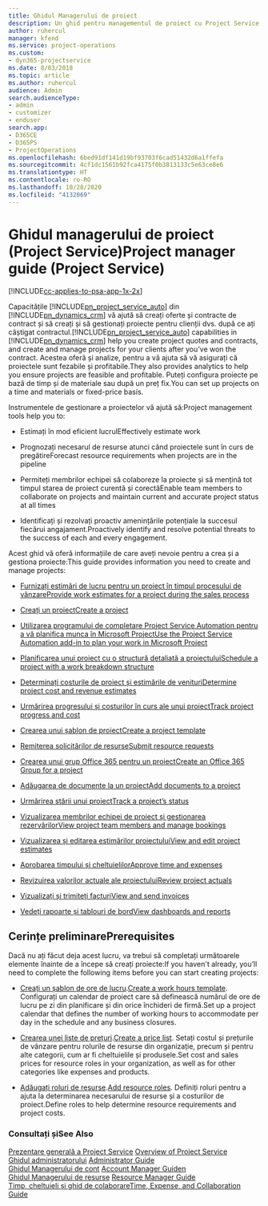 ```yaml
---
title: Ghidul Managerului de proiect
description: Un ghid pentru managementul de proiect cu Project Service
author: ruhercul
manager: kfend
ms.service: project-operations
ms.custom:
- dyn365-projectservice
ms.date: 8/03/2018
ms.topic: article
ms.author: ruhercul
audience: Admin
search.audienceType:
- admin
- customizer
- enduser
search.app:
- D365CE
- D365PS
- ProjectOperations
ms.openlocfilehash: 6bed91df141d19bf93703f6cad51432d6a1ffefa
ms.sourcegitcommit: 4cf1dc1561b92fca4175f0b3813133c5e63ce8e6
ms.translationtype: HT
ms.contentlocale: ro-RO
ms.lasthandoff: 10/28/2020
ms.locfileid: "4132069"
---
```

# <a name="project-manager-guide-project-service"></a><span data-ttu-id="e3122-103">Ghidul managerului de proiect (Project Service)</span><span class="sxs-lookup"><span data-stu-id="e3122-103">Project manager guide (Project Service)</span></span>

[!INCLUDE[cc-applies-to-psa-app-1x-2x](../includes/cc-applies-to-psa-app-1x-2x.md)]

<span data-ttu-id="e3122-104">Capacitățile [!INCLUDE[pn_project_service_auto](../includes/pn-project-service-auto.md)] din [!INCLUDE[pn_dynamics_crm](../includes/pn-dynamics-crm.md)] vă ajută să creați oferte și contracte de contract și să creați și să gestionați proiecte pentru clienții dvs. după ce ați câștigat contractul.</span><span class="sxs-lookup"><span data-stu-id="e3122-104">[!INCLUDE[pn_project_service_auto](../includes/pn-project-service-auto.md)] capabilities in [!INCLUDE[pn_dynamics_crm](../includes/pn-dynamics-crm.md)] help you create project quotes and contracts, and create and manage projects for your clients after you’ve won the contract.</span></span> <span data-ttu-id="e3122-105">Acestea oferă și analize, pentru a vă ajuta să vă asigurați că proiectele sunt fezabile și profitabile.</span><span class="sxs-lookup"><span data-stu-id="e3122-105">They also provides analytics to help you ensure projects are feasible and profitable.</span></span> <span data-ttu-id="e3122-106">Puteți configura proiecte pe bază de timp și de materiale sau după un preț fix.</span><span class="sxs-lookup"><span data-stu-id="e3122-106">You can set up projects on a time and materials or fixed-price basis.</span></span>  
  
 <span data-ttu-id="e3122-107">Instrumentele de gestionare a proiectelor vă ajută să:</span><span class="sxs-lookup"><span data-stu-id="e3122-107">Project management tools help you to:</span></span>  
  
-   <span data-ttu-id="e3122-108">Estimați în mod eficient lucrul</span><span class="sxs-lookup"><span data-stu-id="e3122-108">Effectively estimate work</span></span>  
  
-   <span data-ttu-id="e3122-109">Prognozați necesarul de resurse atunci când proiectele sunt în curs de pregătire</span><span class="sxs-lookup"><span data-stu-id="e3122-109">Forecast resource requirements when projects are in the pipeline</span></span>  
  
-   <span data-ttu-id="e3122-110">Permiteți membrilor echipei să colaboreze la proiecte și să mențină tot timpul starea de proiect curentă și corectă</span><span class="sxs-lookup"><span data-stu-id="e3122-110">Enable team members to collaborate on projects and maintain current and accurate project status at all times</span></span>  
  
-   <span data-ttu-id="e3122-111">Identificați și rezolvați proactiv amenințările potențiale la succesul fiecărui angajament.</span><span class="sxs-lookup"><span data-stu-id="e3122-111">Proactively identify and resolve potential threats to the success of each and every engagement.</span></span>  
  
<span data-ttu-id="e3122-112">Acest ghid vă oferă informațiile de care aveți nevoie pentru a crea și a gestiona proiecte:</span><span class="sxs-lookup"><span data-stu-id="e3122-112">This guide provides information you need to create and manage projects:</span></span>  
  
-   [<span data-ttu-id="e3122-113">Furnizați estimări de lucru pentru un proiect în timpul procesului de vânzare</span><span class="sxs-lookup"><span data-stu-id="e3122-113">Provide work estimates for a project during the sales process</span></span>](../psa/provide-estimates-project-during-sales-process.md)  
  
-   [<span data-ttu-id="e3122-114">Creați un proiect</span><span class="sxs-lookup"><span data-stu-id="e3122-114">Create a project</span></span>](../psa/create-project.md)  
  
-   [<span data-ttu-id="e3122-115">Utilizarea programului de completare Project Service Automation pentru a vă planifica munca în Microsoft Project</span><span class="sxs-lookup"><span data-stu-id="e3122-115">Use the Project Service Automation add-in to plan your work in Microsoft Project</span></span>](../psa/add-plan-work-microsoft-project.md)  
  
-   [<span data-ttu-id="e3122-116">Planificarea unui proiect cu o structură detaliată a proiectului</span><span class="sxs-lookup"><span data-stu-id="e3122-116">Schedule a project with a work breakdown structure</span></span>](../psa/schedule-project-work-breakdown-structure.md)  
  
-   [<span data-ttu-id="e3122-117">Determinați costurile de proiect și estimările de venituri</span><span class="sxs-lookup"><span data-stu-id="e3122-117">Determine project cost and revenue estimates</span></span>](../psa/determine-project-cost-revenue-estimates.md)  
  
-   [<span data-ttu-id="e3122-118">Urmărirea progresului și costurilor în curs ale unui proiect</span><span class="sxs-lookup"><span data-stu-id="e3122-118">Track project progress and cost</span></span>](../psa/track-project-progress-cost.md)  
  
-   [<span data-ttu-id="e3122-119">Crearea unui șablon de proiect</span><span class="sxs-lookup"><span data-stu-id="e3122-119">Create a project template</span></span>](../psa/create-project-template.md)  
  
-   [<span data-ttu-id="e3122-120">Remiterea solicitărilor de resurse</span><span class="sxs-lookup"><span data-stu-id="e3122-120">Submit resource requests</span></span>](../psa/submit-resource-requests.md)  
  
-   [<span data-ttu-id="e3122-121">Crearea unui grup Office 365 pentru un proiect</span><span class="sxs-lookup"><span data-stu-id="e3122-121">Create an Office 365 Group for a project</span></span>](../psa/create-office-365-group-project.md)  
  
-   [<span data-ttu-id="e3122-122">Adăugarea de documente la un proiect</span><span class="sxs-lookup"><span data-stu-id="e3122-122">Add documents to a project</span></span>](../psa/add-documents-project.md)  
  
-   [<span data-ttu-id="e3122-123">Urmărirea stării unui proiect</span><span class="sxs-lookup"><span data-stu-id="e3122-123">Track a project’s status</span></span>](../psa/track-project-status.md)  
  
-   [<span data-ttu-id="e3122-124">Vizualizarea membrilor echipei de proiect și gestionarea rezervărilor</span><span class="sxs-lookup"><span data-stu-id="e3122-124">View project team members and manage bookings</span></span>](../psa/view-project-team-members-manage-bookings.md)  
  
-   [<span data-ttu-id="e3122-125">Vizualizarea și editarea estimărilor proiectului</span><span class="sxs-lookup"><span data-stu-id="e3122-125">View and edit project estimates</span></span>](../psa/view-edit-project-estimates.md)  
  
-   [<span data-ttu-id="e3122-126">Aprobarea timpului și cheltuielilor</span><span class="sxs-lookup"><span data-stu-id="e3122-126">Approve time and expenses</span></span>](../psa/approve-time-expenses.md)  
  
-   [<span data-ttu-id="e3122-127">Revizuirea valorilor actuale ale proiectului</span><span class="sxs-lookup"><span data-stu-id="e3122-127">Review project actuals</span></span>](../psa/review-project-actuals.md)  
  
-   [<span data-ttu-id="e3122-128">Vizualizați și trimiteți facturi</span><span class="sxs-lookup"><span data-stu-id="e3122-128">View and send invoices</span></span>](../psa/view-send-invoices.md)  
  
-   [<span data-ttu-id="e3122-129">Vedeți rapoarte și tablouri de bord</span><span class="sxs-lookup"><span data-stu-id="e3122-129">View dashboards and reports</span></span>](../psa/view-dashboards-reports.md)  
  
## <a name="prerequisites"></a><span data-ttu-id="e3122-130">Cerințe preliminare</span><span class="sxs-lookup"><span data-stu-id="e3122-130">Prerequisites</span></span>  
 <span data-ttu-id="e3122-131">Dacă nu ați făcut deja acest lucru, va trebui să completați următoarele elemente înainte de a începe să creați proiecte:</span><span class="sxs-lookup"><span data-stu-id="e3122-131">If you haven't already, you’ll need to complete the following items before you can start creating projects:</span></span>  
  
-   <span data-ttu-id="e3122-132">[Creați un șablon de ore de lucru](../psa/create-work-hours-template.md).</span><span class="sxs-lookup"><span data-stu-id="e3122-132">[Create a work hours template](../psa/create-work-hours-template.md).</span></span> <span data-ttu-id="e3122-133">Configurați un calendar de proiect care să definească numărul de ore de lucru pe zi din planificare și din orice închideri de firmă.</span><span class="sxs-lookup"><span data-stu-id="e3122-133">Set up a project calendar that defines the number of working hours to accommodate per day in the schedule and any business closures.</span></span>  
  
-   <span data-ttu-id="e3122-134">[Crearea unei liste de prețuri](../psa/create-price-list.md).</span><span class="sxs-lookup"><span data-stu-id="e3122-134">[Create a price list](../psa/create-price-list.md).</span></span> <span data-ttu-id="e3122-135">Setați costul și prețurile de vânzare pentru rolurile de resurse din organizație, precum și pentru alte categorii, cum ar fi cheltuielile și produsele.</span><span class="sxs-lookup"><span data-stu-id="e3122-135">Set cost and sales prices for resource roles in your organization, as well as for other categories like expenses and products.</span></span>  
  
-   <span data-ttu-id="e3122-136">[Adăugați roluri de resurse](../psa/add-resource-roles.md).</span><span class="sxs-lookup"><span data-stu-id="e3122-136">[Add resource roles](../psa/add-resource-roles.md).</span></span> <span data-ttu-id="e3122-137">Definiți roluri pentru a ajuta la determinarea necesarului de resurse și a costurilor de proiect.</span><span class="sxs-lookup"><span data-stu-id="e3122-137">Define roles to help determine resource requirements and project costs.</span></span>  
  
### <a name="see-also"></a><span data-ttu-id="e3122-138">Consultați și</span><span class="sxs-lookup"><span data-stu-id="e3122-138">See Also</span></span>  
 <span data-ttu-id="e3122-139">[Prezentare generală a Project Service](../psa/overview.md) </span><span class="sxs-lookup"><span data-stu-id="e3122-139">[Overview of Project Service](../psa/overview.md) </span></span>  
 <span data-ttu-id="e3122-140">[Ghidul administratorului](../psa/admin-guide.md) </span><span class="sxs-lookup"><span data-stu-id="e3122-140">[Administrator Guide](../psa/admin-guide.md) </span></span>  
 <span data-ttu-id="e3122-141">[Ghidul Managerului de cont](../psa/account-manager-guide.md) </span><span class="sxs-lookup"><span data-stu-id="e3122-141">[Account Manager Guiden](../psa/account-manager-guide.md) </span></span>  
 <span data-ttu-id="e3122-142">[Ghidul Managerului de resurse](../psa/resource-manager-guide.md) </span><span class="sxs-lookup"><span data-stu-id="e3122-142">[Resource Manager Guide](../psa/resource-manager-guide.md) </span></span>  
 [<span data-ttu-id="e3122-143">Timp, cheltuieli și ghid de colaborare</span><span class="sxs-lookup"><span data-stu-id="e3122-143">Time, Expense, and Collaboration Guide</span></span>](../psa/time-expense-collaboration-guide.md)

